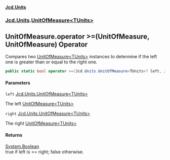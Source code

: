 #### [Jcd.Units](index.md 'index')
### [Jcd.Units](Jcd.Units.md 'Jcd.Units').[UnitOfMeasure&lt;TUnits&gt;](Jcd.Units.UnitOfMeasure_TUnits_.md 'Jcd.Units.UnitOfMeasure<TUnits>')

## UnitOfMeasure<TUnits>.operator >=(UnitOfMeasure<TUnits>, UnitOfMeasure<TUnits>) Operator

Compares two [UnitOfMeasure&lt;TUnits&gt;](Jcd.Units.UnitOfMeasure_TUnits_.md 'Jcd.Units.UnitOfMeasure<TUnits>') instances to determine if the left one is greater than or equal to the right one.

```csharp
public static bool operator >=(Jcd.Units.UnitOfMeasure<TUnits>? left, Jcd.Units.UnitOfMeasure<TUnits>? right);
```
#### Parameters

<a name='Jcd.Units.UnitOfMeasure_TUnits_.op_GreaterThanOrEqual(Jcd.Units.UnitOfMeasure_TUnits_,Jcd.Units.UnitOfMeasure_TUnits_).left'></a>

`left` [Jcd.Units.UnitOfMeasure&lt;](Jcd.Units.UnitOfMeasure_TUnits_.md 'Jcd.Units.UnitOfMeasure<TUnits>')[TUnits](Jcd.Units.UnitOfMeasure_TUnits_.md#Jcd.Units.UnitOfMeasure_TUnits_.TUnits 'Jcd.Units.UnitOfMeasure<TUnits>.TUnits')[&gt;](Jcd.Units.UnitOfMeasure_TUnits_.md 'Jcd.Units.UnitOfMeasure<TUnits>')

The left [UnitOfMeasure&lt;TUnits&gt;](Jcd.Units.UnitOfMeasure_TUnits_.md 'Jcd.Units.UnitOfMeasure<TUnits>')

<a name='Jcd.Units.UnitOfMeasure_TUnits_.op_GreaterThanOrEqual(Jcd.Units.UnitOfMeasure_TUnits_,Jcd.Units.UnitOfMeasure_TUnits_).right'></a>

`right` [Jcd.Units.UnitOfMeasure&lt;](Jcd.Units.UnitOfMeasure_TUnits_.md 'Jcd.Units.UnitOfMeasure<TUnits>')[TUnits](Jcd.Units.UnitOfMeasure_TUnits_.md#Jcd.Units.UnitOfMeasure_TUnits_.TUnits 'Jcd.Units.UnitOfMeasure<TUnits>.TUnits')[&gt;](Jcd.Units.UnitOfMeasure_TUnits_.md 'Jcd.Units.UnitOfMeasure<TUnits>')

The right [UnitOfMeasure&lt;TUnits&gt;](Jcd.Units.UnitOfMeasure_TUnits_.md 'Jcd.Units.UnitOfMeasure<TUnits>')

#### Returns
[System.Boolean](https://docs.microsoft.com/en-us/dotnet/api/System.Boolean 'System.Boolean')  
true if left is >= right; false otherwise.